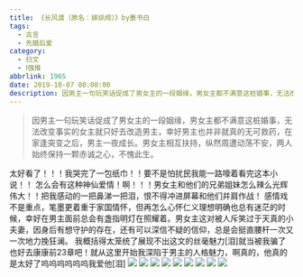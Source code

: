 ```yaml
---
title: 《长风渡（原名：嫁纨绔）》by墨书白
tags:
  - 古言
  - 先婚后爱
category:
  - 扫文
  - Ⅰ强推
abbrlink: 1965
date: 2019-10-07 00:00:00
description: 因男主一句玩笑话促成了男女主的一段姻缘，男女主都不满意这桩婚事，无法改变事实的女主就只好去改造男主，幸好男主也并非就真的无可救药，在家逢突变之后，男主一夜成长。男女主相互扶持，纵然周遭动荡不安，两人始终保持一颗赤诚之心，不愧此生。
---
```

<meta name="referrer" content="no-referrer" />

> 因男主一句玩笑话促成了男女主的一段姻缘，男女主都不满意这桩婚事，无法改变事实的女主就只好去改造男主，幸好男主也并非就真的无可救药，在家逢突变之后，男主一夜成长。男女主相互扶持，纵然周遭动荡不安，两人始终保持一颗赤诚之心，不愧此生。

<!-- more -->

太好看了！！！我哭完了一包纸巾！！要不是怕扰民我能一路嚎着看完这本小说！！
怎么会有这种神仙爱情！啊！！！男女主和他们的兄弟姐妹怎么辣么光辉伟大！！把我感动的一把鼻涕一把泪，恨不得冲进屏幕和他们并肩作战！
感情戏不是重点，笔墨更着重于家国情怀，但再怎么心怀仁义理想明确也总有迷茫的时候，幸好在男主面前总会有盏指明灯在照耀着。男女主这对被人斥笑过于天真的小夫妻，因身后有想守护的存在，还有可以深信不疑的信仰，总是会挺直腰杆一次又一次地力挽狂澜。
我概括得太笼统了展现不出这文的丝毫魅力[泪]就当被我骗了也好去康康前23章吧！就从这里开始我深陷于男主的人格魅力，啊真的，他真的是太好了呜呜呜呜呜呜我爱他[泪]
![](https://wx2.sinaimg.cn/mw690/0069kFhhgy1g7pxv9ihh8j30yi1pcayd.jpg)
![](https://wx4.sinaimg.cn/mw690/0069kFhhgy1g7pxvar8woj30yi1pckds.jpg)
![](https://wx1.sinaimg.cn/mw690/0069kFhhgy1g7pxvdnfhzj30yi1pcqv5.jpg)
![](https://wx2.sinaimg.cn/mw690/0069kFhhgy1g7pxvgh9wpj30yi1pcqv5.jpg)
![](https://wx3.sinaimg.cn/mw690/0069kFhhgy1g7pxvjbpywj30yi1pcu0x.jpg)
![](https://wx2.sinaimg.cn/mw690/0069kFhhgy1g7pxvme680j30yi1pcqv5.jpg)
![](https://wx3.sinaimg.cn/mw690/0069kFhhgy1g7pxv82vajj30yi1pcqv5.jpg)
![](https://wx1.sinaimg.cn/mw690/0069kFhhgy1g7pxvpjiy5j30yi1pcu0x.jpg)
![](https://wx3.sinaimg.cn/mw690/0069kFhhgy1g7pxvs9oj1j30yi1pcqv5.jpg)